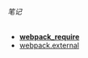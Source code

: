 ###### 笔记
* [__webpack_require__](./js/__webpack_require__.md)
* [webpack.external](./js/webpack.note.md)